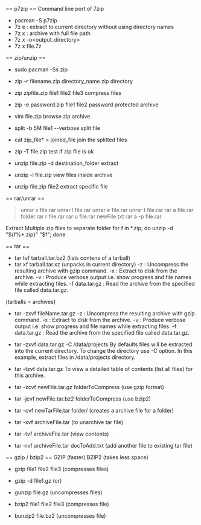 == p7zip ==
Command line port of 7zip
* pacman -S p7zip
* 7z e <archive> : extract to current directory without using directory names
* 7z x <archive> : archive with full file path
* 7z x <archive> -o<output_directory>
* 7z x file.7z

== zip/unzip ==
* sudo pacman -Ss zip
* zip –r filename.zip directory_name
zip directory
* zip zipfile.zip file1 file2 file3
compress files
* zip -e password.zip file1 file2
password protected archive
* vim file.zip
browse zip archive
* split -b 5M file1 --verbose
split file
* cat zip_file* > joined_file
join the splitted files
* zip -T file.zip
test if zip file is ok


* unzip file.zip -d destination_folder
extract
* unzip -l file.zip
view files inside archive
* unzip file.zip file2
extract specific file


== rar/unrar ==
> unrar x file.rar
> unrar l file.rar
> unrar e file.rar
> unrar t file.rar
> rar a file.rar folder
> rar r file.rar
> rar u file.rar newFile.txt
> rar a -p file.rar



Extract Multiple zip files to separate folder
for f in *.zip; do unzip -d "${f%*.zip}" "$f"; done

== tar ==
* tar tvf tarball.tar.bz2 (lists contens of a tarball)
* tar xf tarball.tar.xz (unpacks in current directory)
-z : Uncompress the resulting archive with gzip command.
-x : Extract to disk from the archive.
-v : Produce verbose output i.e. show progress and file names while extracting files.
-f data.tar.gz : Read the archive from the specified file called data.tar.gz.

(tarballs = archives)

* tar -zxvf fileName.tar.gz
-z : Uncompress the resulting archive with gzip command.
-x : Extract to disk from the archive.
-v : Produce verbose output i.e. show progress and file names while extracting files.
-f data.tar.gz : Read the archive from the specified file called data.tar.gz.

* tar -zxvf data.tar.gz -C /data/projects
By defaults files will be extracted into the current directory.
To change the directory use -C option. In this example, extract files in /data/projects directory.

* tar -tzvf data.tar.gz
To view a detailed table of contents (list all files) for this archive.

* tar -zcvf newFile.tar.gz folderToCompress
(use gzip format)
* tar -jcvf newFile.tar.bz2 folderToCompress
(use bzip2)
* tar -cvf newTarFile.tar folder/
(creates a archive file for a folder)
* tar -xvf archiveFile.tar
(to unarchive tar file)
* tar -tvf archiveFile.tar
(view contents)
* tar -rvf archiveFile.tar docToAdd.txt
(add another file to existing tar file)


== gzip / bzip2 ==
GZIP (faster)
BZIP2 (takes less space)

* gzip file1 file2 file3
(compresses files)
* gzip -d file1.gz (or)
* gunzip file.gz
(uncompresses files)

* bzip2 file1 file2 file3
(compresses file)
* bunzip2 file.bz2
(uncompresses file)


